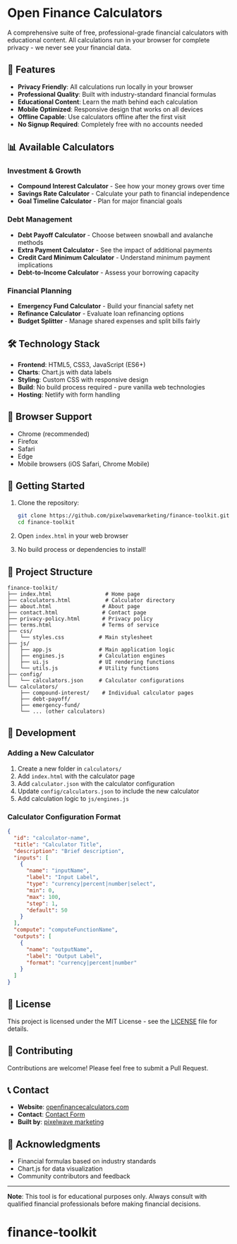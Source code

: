# Open Finance Calculators

A comprehensive suite of free, professional-grade financial calculators with educational content. All calculations run in your browser for complete privacy - we never see your financial data.

## 🚀 Features

- **Privacy Friendly**: All calculations run locally in your browser
- **Professional Quality**: Built with industry-standard financial formulas
- **Educational Content**: Learn the math behind each calculation
- **Mobile Optimized**: Responsive design that works on all devices
- **Offline Capable**: Use calculators offline after the first visit
- **No Signup Required**: Completely free with no accounts needed

## 📊 Available Calculators

### Investment & Growth
- **Compound Interest Calculator** - See how your money grows over time
- **Savings Rate Calculator** - Calculate your path to financial independence
- **Goal Timeline Calculator** - Plan for major financial goals

### Debt Management
- **Debt Payoff Calculator** - Choose between snowball and avalanche methods
- **Extra Payment Calculator** - See the impact of additional payments
- **Credit Card Minimum Calculator** - Understand minimum payment implications
- **Debt-to-Income Calculator** - Assess your borrowing capacity

### Financial Planning
- **Emergency Fund Calculator** - Build your financial safety net
- **Refinance Calculator** - Evaluate loan refinancing options
- **Budget Splitter** - Manage shared expenses and split bills fairly

## 🛠️ Technology Stack

- **Frontend**: HTML5, CSS3, JavaScript (ES6+)
- **Charts**: Chart.js with data labels
- **Styling**: Custom CSS with responsive design
- **Build**: No build process required - pure vanilla web technologies
- **Hosting**: Netlify with form handling

## 📱 Browser Support

- Chrome (recommended)
- Firefox
- Safari
- Edge
- Mobile browsers (iOS Safari, Chrome Mobile)

## 🚀 Getting Started

1. Clone the repository:
   ```bash
   git clone https://github.com/pixelwavemarketing/finance-toolkit.git
   cd finance-toolkit
   ```

2. Open `index.html` in your web browser

3. No build process or dependencies to install!

## 📁 Project Structure

```
finance-toolkit/
├── index.html                 # Home page
├── calculators.html           # Calculator directory
├── about.html                # About page
├── contact.html              # Contact page
├── privacy-policy.html       # Privacy policy
├── terms.html                # Terms of service
├── css/
│   └── styles.css           # Main stylesheet
├── js/
│   ├── app.js               # Main application logic
│   ├── engines.js           # Calculation engines
│   ├── ui.js                # UI rendering functions
│   └── utils.js             # Utility functions
├── config/
│   └── calculators.json     # Calculator configurations
└── calculators/
    ├── compound-interest/    # Individual calculator pages
    ├── debt-payoff/
    ├── emergency-fund/
    └── ... (other calculators)
```

## 🔧 Development

### Adding a New Calculator

1. Create a new folder in `calculators/`
2. Add `index.html` with the calculator page
3. Add `calculator.json` with the calculator configuration
4. Update `config/calculators.json` to include the new calculator
5. Add calculation logic to `js/engines.js`

### Calculator Configuration Format

```json
{
  "id": "calculator-name",
  "title": "Calculator Title",
  "description": "Brief description",
  "inputs": [
    {
      "name": "inputName",
      "label": "Input Label",
      "type": "currency|percent|number|select",
      "min": 0,
      "max": 100,
      "step": 1,
      "default": 50
    }
  ],
  "compute": "computeFunctionName",
  "outputs": [
    {
      "name": "outputName",
      "label": "Output Label",
      "format": "currency|percent|number"
    }
  ]
}
```

## 📄 License

This project is licensed under the MIT License - see the [LICENSE](LICENSE) file for details.

## 🤝 Contributing

Contributions are welcome! Please feel free to submit a Pull Request.

## 📞 Contact

- **Website**: [openfinancecalculators.com](https://openfinancecalculators.com)
- **Contact**: [Contact Form](https://openfinancecalculators.com/contact.html)
- **Built by**: [pixelwave marketing](https://usepixelwave.com)

## 🙏 Acknowledgments

- Financial formulas based on industry standards
- Chart.js for data visualization
- Community contributors and feedback

---

**Note**: This tool is for educational purposes only. Always consult with qualified financial professionals before making financial decisions.
# finance-toolkit
